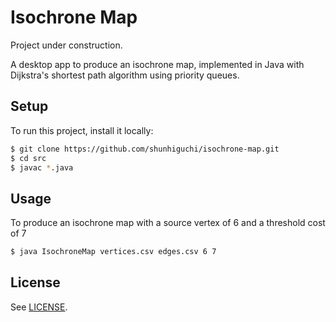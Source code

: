 # Isochrone Map

Project under construction.

A desktop app to produce an isochrone map, implemented in Java with Dijkstra's shortest path algorithm using priority queues.

## Setup

To run this project, install it locally:

```bash
$ git clone https://github.com/shunhiguchi/isochrone-map.git
$ cd src
$ javac *.java
```

## Usage

To produce an isochrone map with a source vertex of 6 and a threshold cost of 7

```bash
$ java IsochroneMap vertices.csv edges.csv 6 7
```

## License

See [LICENSE](LICENSE).
